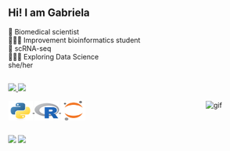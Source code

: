 ## Hi! I am Gabriela 

<div>
🧪 Biomedical scientist 
<div>
👩🏻‍💻 Improvement bioinformatics student 
<div>
🔬 scRNA-seq 
<div>
🕵🏻‍♀️ Exploring Data Science
<div>
she/her 

</div>
  
  ##
 
<div> 

<div>
  <a href="https://github.com/gabrielarapozo">
  <img height="150em" src="https://github-readme-stats.vercel.app/api?username=gabrielarapozo&show_icons=true&theme=dracula&include_all_commits=true&count_private=true"/>
  <img height="150em" src="https://github-readme-stats.vercel.app/api/top-langs/?username=gabrielarapozo&layout=compact&langs_count=7&theme=dracula"/>
</div>
<div style="display: inline_block"><br>
 <img align="center" alt="Python" height="40" width="50" src="https://raw.githubusercontent.com/devicons/devicon/master/icons/python/python-original.svg">
 <img align="center" alt="R" height="40" width="50" src="https://raw.githubusercontent.com/devicons/devicon/master/icons/r/r-original.svg">
 <img align="center" alt="Jupyter" height="40" width="50" src="https://raw.githubusercontent.com/devicons/devicon/master/icons/jupyter/jupyter-original.svg"> 
 <img align="right"  height="100" width="100" alt="gif" src="https://user-images.githubusercontent.com/70384671/128537200-1b43aafe-cfbc-493d-9be4-da713479de66.gif">

</div>
  
  ##
 
<div> 
  <a href = "mailto:gabrielarapozo@id.uff.br"><img src="https://img.shields.io/badge/-Gmail-%23333?style=for-the-badge&logo=gmail&logoColor=white" target="_blank"></a>
  <a href="https://www.linkedin.com/in/gabriela-rapozo-guimaraes-45a969203/" target="_blank"><img src="https://img.shields.io/badge/-LinkedIn-%230077B5?style=for-the-badge&logo=linkedin&logoColor=white" target="_blank"></a> 
  
  
